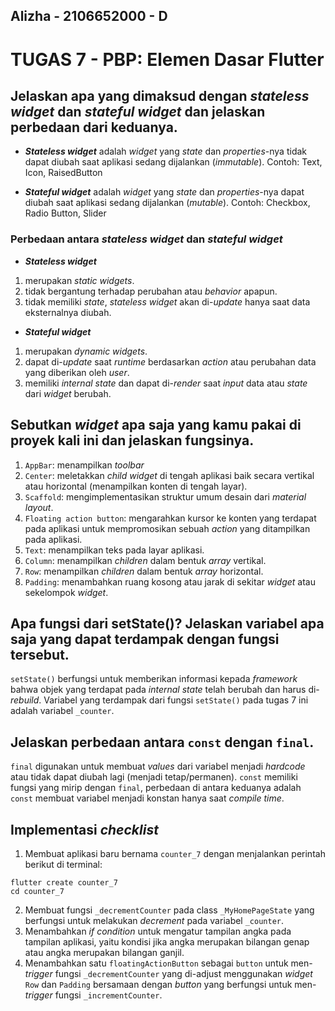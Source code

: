 ## Alizha - 2106652000 - D 

# TUGAS 7 - PBP: Elemen Dasar Flutter

## Jelaskan apa yang dimaksud dengan _stateless widget_ dan _stateful widget_ dan jelaskan perbedaan dari keduanya.
* ___Stateless widget___ adalah _widget_ yang _state_ dan _properties_-nya tidak dapat diubah saat aplikasi sedang dijalankan (_immutable_). Contoh: Text, Icon, RaisedButton

* ___Stateful widget___ adalah _widget_ yang _state_ dan _properties_-nya dapat diubah saat aplikasi sedang dijalankan (_mutable_). Contoh: Checkbox, Radio Button, Slider

### Perbedaan antara _stateless widget_ dan _stateful widget_
* ___Stateless widget___
1. merupakan _static widgets_.
2. tidak bergantung terhadap perubahan atau _behavior_ apapun.
3. tidak memiliki _state_, _stateless widget_ akan di-_update_ hanya saat data eksternalnya diubah.

* ___Stateful widget___
1. merupakan _dynamic widgets_.
2. dapat di-_update_ saat _runtime_ berdasarkan _action_ atau perubahan data yang diberikan oleh _user_.
3. memiliki _internal state_ dan dapat di-_render_ saat _input_ data atau _state_ dari _widget_ berubah.

## Sebutkan _widget_ apa saja yang kamu pakai di proyek kali ini dan jelaskan fungsinya. 
1. `AppBar`: menampilkan _toolbar_
2. `Center`: meletakkan  _child widget_ di tengah aplikasi baik secara vertikal atau horizontal (menampilkan konten di tengah layar).
3. `Scaffold`: mengimplementasikan struktur umum desain dari _material layout_.
4. `Floating action button`: mengarahkan kursor ke konten yang terdapat pada aplikasi untuk mempromosikan sebuah _action_ yang ditampilkan pada aplikasi.
5. `Text`: menampilkan teks pada layar aplikasi.
6. `Column`: menampilkan _children_ dalam bentuk _array_ vertikal.
7. `Row`: menampilkan _children_ dalam bentuk _array_ horizontal.
8. `Padding`: menambahkan ruang kosong atau jarak di sekitar _widget_ atau sekelompok _widget_.

## Apa fungsi dari setState()? Jelaskan variabel apa saja yang dapat terdampak dengan fungsi tersebut.
`setState()` berfungsi untuk memberikan informasi kepada _framework_ bahwa objek yang terdapat pada _internal state_ telah berubah dan harus di-_rebuild_. Variabel yang terdampak dari fungsi `setState()` pada tugas 7 ini adalah variabel `_counter`.

## Jelaskan perbedaan antara `const` dengan `final`.
`final` digunakan untuk membuat _values_ dari variabel menjadi _hardcode_ atau tidak dapat diubah lagi (menjadi tetap/permanen). `const` memiliki fungsi yang mirip dengan `final`, perbedaan di antara keduanya adalah `const` membuat variabel menjadi konstan hanya saat _compile time_.

## Implementasi _checklist_
1. Membuat aplikasi baru bernama `counter_7` dengan menjalankan perintah berikut di terminal:
```
flutter create counter_7
cd counter_7
```
2. Membuat fungsi `_decrementCounter` pada class `_MyHomePageState` yang berfungsi untuk melakukan _decrement_ pada variabel `_counter`.
3. Menambahkan _if condition_ untuk mengatur tampilan angka pada tampilan aplikasi, yaitu kondisi jika angka merupakan bilangan genap atau angka merupakan bilangan ganjil.
4. Menambahkan satu `floatingActionButton` sebagai `button` untuk men-_trigger_ fungsi `_decrementCounter` yang di-adjust menggunakan _widget_ `Row` dan `Padding` bersamaan dengan _button_ yang berfungsi untuk men-_trigger_ fungsi `_incrementCounter`.